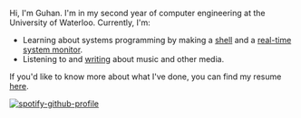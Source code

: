 Hi, I'm Guhan. I'm in my second year of computer engineering at the University of Waterloo. Currently, I'm:
* Learning about systems programming by making a [shell](https://github.com/guhansiyer/osh) and a [real-time system monitor](https://github.com/guhansiyer/wintop).
* Listening to and [writing](https://guhaniyer.com) about music and other media.

If you'd like to know more about what I've done, you can find my resume [here](https://github.com/guhansiyer/resume/blob/main/output/resume.pdf).

[![spotify-github-profile](https://spotify-github-profile.kittinanx.com/api/view?uid=dcgrvurkqla8ap9uyl02pj2tl&cover_image=true&theme=natemoo-re&show_offline=false&background_color=000000&interchange=false&bar_color=8d97c8&bar_color_cover=false)](https://github.com/kittinan/spotify-github-profile)
